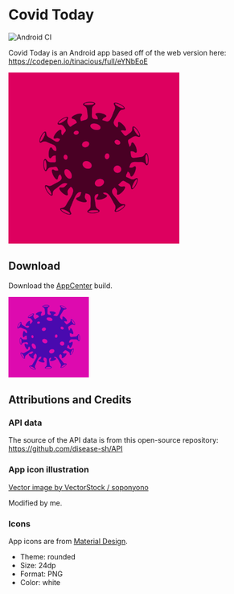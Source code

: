 # Covid Today

![Android CI](https://github.com/tinacious/CovidToday-Android/workflows/Android%20CI/badge.svg)

Covid Today is an Android app based off of the web version here: https://codepen.io/tinacious/full/eYNbEoE

<img src="images/covid-today.png" width="340" style="width: 340px" />


## Download

Download the [AppCenter](https://install.appcenter.ms/users/info-145/apps/covid-today/distribution_groups/everybody/releases/1) build.

<img src="images/AppCenter-icon.png" width="160" style="width: 160px" />


## Attributions and Credits

### API data

The source of the API data is from this open-source repository: https://github.com/disease-sh/API


### App icon illustration

<a href="https://www.vectorstock.com/royalty-free-vector/corona-virus-covid-19-2019-ncov-template-design-vector-30132318" target="_blank">Vector image by VectorStock / soponyono</a>

Modified by me.

### Icons

App icons are from [Material Design](https://material.io/resources/icons/?search=search&icon=search&style=baseline).

- Theme: rounded
- Size: 24dp
- Format: PNG
- Color: white
